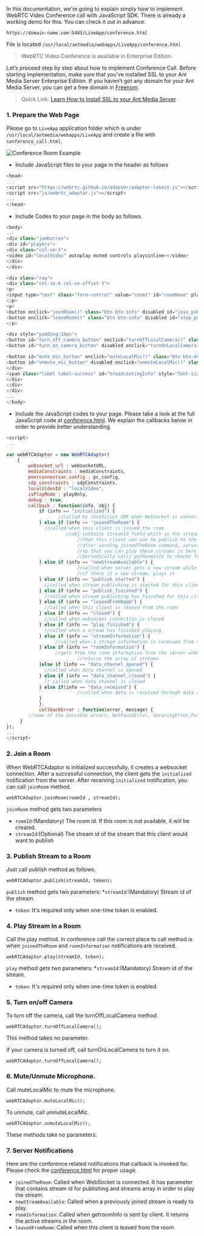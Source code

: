 <!-- > Add below subtitles
> 1. How to join room
> 2. How to publish room
> 3. How to play streams in the room
>   * Server notifications about new stream joined/leaved
-->

In this documentation, we're going to explain simply how to implement WebRTC Video Conference call with JavaScript SDK. There is already a working demo for this. You can check it out in advance.
````
https://domain-name.com:5443/LiveApp/conference.html
````
File is located `/usr/local/antmedia/webapps/LiveApp/conference.html`

> WebRTC Video Conference is available in Enterprise Edition. 
 
Let’s proceed step by step about how to implement Conference Call. Before starting implementation, make sure that you've installed SSL to your Ant Media Server Enterprise Edition. If you haven’t got any domain for your Ant Media Server, you can get a free domain in [Freenom](https://www.freenom.com/).

> Quick Link: [Learn How to Install SSL to your Ant Media Server](SSL-Setup) 

### 1. Prepare the Web Page
Please go to `LiveApp` application folder which is under `/usr/local/antmedia/webapps/LiveApp` and create 
a file with `conference_call.html`.

<img src="https://antmedia.io/wp-content/uploads/2019/12/ant-media-server-conference.jpg" alt="Conference Room Example" align="center" />

* Include JavaScript files to your page in the header as follows

```javascript
<head>
...
<script src="https://webrtc.github.io/adapter/adapter-latest.js"></script>
<script src="js/webrtc_adaptor.js"></script>
...
</head>
```

* Include Codes to your page in the body as follows.

```javascript
<body>
...
<div class="jumbotron">
<div id="players">
<div class="col-sm-3">
<video id="localVideo" autoplay muted controls playsinline></video>
</div>
</div>

<div class="row">
<div class="col-sm-6 col-sm-offset-3">
<p>
<input type="text" class="form-control" value="room1" id="roomName" placeholder="Type room name">
</p>
<p>
<button onclick="joinRoom()" class="btn btn-info" disabled id="join_publish_button">Join Room</button>
<button onclick="leaveRoom()" class="btn btn-info" disabled id="stop_publish_button">Leave Room</button>
</p>

<div style="padding:10px">
<button id="turn_off_camera_button" onclick="turnOffLocalCamera()" class="btn btn-default"  >Turn off Camera</button>
<button id="turn_on_camera_button" disabled onclick="turnOnLocalCamera()" class="btn btn-default"  >Turn on Camera</button>

<button id="mute_mic_button" onclick="muteLocalMic()" class="btn btn-default"  >Mute Local Mic</button>
<button id="unmute_mic_button" disabled onclick="unmuteLocalMic()" class="btn btn-default"  >Unmute Local Mic</button>
</div>
<span class="label label-success" id="broadcastingInfo" style="font-size: 14px; display: none" style="display: none">Publishing</span>
</div>
</div>
</div>
...
</body>
```

* Include the JavaScript codes to your page. Please take a look at the full JavaScript code at [conference.html](https://github.com/ant-media/StreamApp/blob/master/src/main/webapp/conference.html). We explain the callbacks below in order to provide better understanding.

```javascript
<script>
...

var webRTCAdaptor = new WebRTCAdaptor(
	{
		websocket_url : websocketURL,
		mediaConstraints : mediaConstraints,
		peerconnection_config : pc_config,
		sdp_constraints : sdpConstraints,
		localVideoId : "localVideo",
		isPlayMode : playOnly,
		debug : true,
		callback : function(info, obj) {
			if (info == "initialized") {
		           //called by JavaScript SDK when WebSocket is connected. 
			} else if (info == "joinedTheRoom") {
			  //called when this client is joined the room
	                  //obj contains streamId field which is the stream id
                          //that this client can use to publish to the room.
                          //after sending joinedTheRoom command, server replies back the streams in the room.
                          //so that you can play these streams in here
                          //periodically calls getRoominfo to checks for any new stream joined to the room
			} else if (info == "newStreamAvailable") {
                          //called when server gets a new stream while checking periodically for new streams.
                          //if there is a new stream, plays it.
			} else if (info == "publish_started") {
			  //called when stream publishing is started for this client		
			} else if (info == "publish_finished") {
			  //called when stream publishing has finished for this client
			} else if (info == "leavedFromRoom") {
			  //called when this client is leaved from the room  	
			} else if (info == "closed") {
			  //called when websocket connection is closed	
			} else if (info == "play_finished") {
			  //called when a stream has finished playing	
			} else if (info == "streamInformation") {
		          //called when a stream information is received from the server		
			} else if (info == "roomInformation") {
		          //gets from the room information from the server when getRoomInfo is called.
                          //returns the array of streams.
			}else if (info == "data_channel_opened") {
			  //called when data channel is opened
			} else if (info == "data_channel_closed") {
			  // called when data channel is closed
			} else if(info == "data_received") {
                          //called when data is received through data channel
			}
			},
			callbackError : function(error, message) {
		//some of the possible errors, NotFoundError, SecurityError,PermissionDeniedError
	 }
});
...
</script>
```
### 2. Join a Room

When WebRTCAdaptor is initialized successfully, it creates a websocket connection. After a successful connection, the client gets the `initialized` notification from the server. After receiving `initialized`
notification, you can call `joinRoom` method.
````
webRTCAdaptor.joinRoom(roomId , streamId);
````
`joinRoom` method gets two parameters
* `roomId`:(Mandatory) The room id. If this room is not available, it will be created. 
* `streamId`:(Optional) The stream id of the stream that this client would want to publish  

### 3. Publish Stream to a Room

Just call publish method as follows. 
````
webRTCAdaptor.publish(streamId, token);
````
`publish` method gets two parameters:
*`streamId`:(Mandatory) Stream id of the stream.
* `token`: It's required only when one-time token is enabled. 


### 4. Play Stream in a Room

Call the play method. In conference call the correct place to call method is when `joinedTheRoom` and `roomInformation` notifications are received. 
```
webRTCAdaptor.play(streamId, token);
```
`play` method gets two parameters:
*`streamId`:(Mandatory) Stream id of the stream.
* `token`: It's required only when one-time token is enabled.

### 5. Turn on/off Camera

To turn off the camera, call the turnOffLocalCamera method.
```
webRTCAdaptor.turnOffLocalCamera();
```
This method takes no parameter.

If your camera is turned off, call turnOnLocalCamera to turn it on.
```
webRTCAdaptor.turnOffLocalCamera();
```

### 6. Mute/Unmute Microphone.

Call muteLocalMic to mute the microphone.
```
webRTCAdaptor.muteLocalMic();
```
To unmute, call unmuteLocalMic.
```
webRTCAdaptor.unmuteLocalMic();
```
These methods take no parameters.

### 7. Server Notifications 
Here are the conference related notifications that callback is invoked for. Please check the [conference.html](https://github.com/ant-media/StreamApp/blob/master/src/main/webapp/conference.html) for proper usage. 
* `joinedTheRoom`: Called when WebSocket is connected. It has parameter that contains stream id for publishing and streams array in order to play the stream.   
* `newStreamAvailable`: Called when a previously joined stream is ready to play. 
* `roomInformation`: Called when getroomInfo is sent by client. It returns the active streams in the room.
* `leavedFromRoom`: Called when this client is leaved from the room. 
